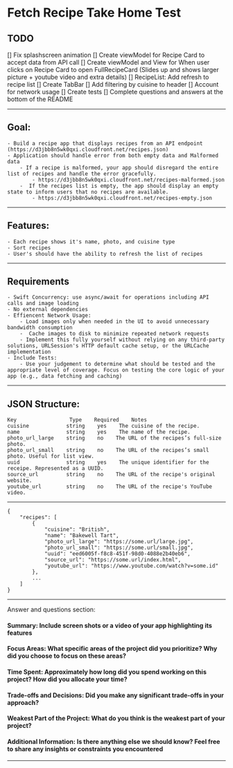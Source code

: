 #  Fetch Recipe Take Home Test

## TODO
[] Fix splashscreen animation
[] Create viewModel for Recipe Card to accept data from API call
[] Create viewModel and View for When user clicks on Recipe Card to open FullRecipeCard (Slides up and shows larger picture + youtube video and extra details)
[] RecipeList: Add refresh to recipe list
[] Create TabBar
[] Add filtering by cuisine to header
[] Account for network usage
[] Create tests
[] Complete questions and answers at the bottom of the README


---

## Goal: 
    - Build a recipe app that displays recipes from an API endpoint (https://d3jbb8n5wk0qxi.cloudfront.net/recipes.json)
    - Application should handle error from both empty data and Malformed data 
        - If a recipe is malformed, your app should disregard the entire list of recipes and handle the error gracefully. 
            - https://d3jbb8n5wk0qxi.cloudfront.net/recipes-malformed.json
        -  If the recipes list is empty, the app should display an empty state to inform users that no recipes are available.
            - https://d3jbb8n5wk0qxi.cloudfront.net/recipes-empty.json

---
## Features: 
    - Each recipe shows it's name, photo, and cuisine type
    - Sort recipes
    - User's should have the ability to refresh the list of recipes
---
## Requirements
    - Swift Concurrency: use async/await for operations including API calls and image loading
    - No external dependencies
    - Effiencent Network Usage:
        - Load images only when needed in the UI to avoid unnecessary bandwidth consumption
        -  Cache images to disk to minimize repeated network requests
        - Implement this fully yourself without relying on any third-party solutions, URLSession's HTTP default cache setup, or the URLCache implementation
    - Include Tests: 
        - Use your judgement to determine what should be tested and the appropriate level of coverage. Focus on testing the core logic of your app (e.g., data fetching and caching)
---
## JSON Structure:
```
Key                 Type    Required    Notes
cuisine            string    yes    The cuisine of the recipe.
name               string    yes    The name of the recipe.
photo_url_large    string    no    The URL of the recipes’s full-size photo.
photo_url_small    string    no    The URL of the recipes’s small photo. Useful for list view.
uuid               string    yes    The unique identifier for the receipe. Represented as a UUID.
source_url         string    no    The URL of the recipe's original website.
youtube_url        string    no    The URL of the recipe's YouTube video.
```

---
```
{
    "recipes": [
        {
            "cuisine": "British",
            "name": "Bakewell Tart",
            "photo_url_large": "https://some.url/large.jpg",
            "photo_url_small": "https://some.url/small.jpg",
            "uuid": "eed6005f-f8c8-451f-98d0-4088e2b40eb6",
            "source_url": "https://some.url/index.html",
            "youtube_url": "https://www.youtube.com/watch?v=some.id"
        },
        ...
    ]
}
```
---

Answer and questions section:

#### Summary: Include screen shots or a video of your app highlighting its features

#### Focus Areas: What specific areas of the project did you prioritize? Why did you choose to focus on these areas?

#### Time Spent: Approximately how long did you spend working on this project? How did you allocate your time?

#### Trade-offs and Decisions: Did you make any significant trade-offs in your approach?

#### Weakest Part of the Project: What do you think is the weakest part of your project?

#### Additional Information: Is there anything else we should know? Feel free to share any insights or constraints you encountered

---
